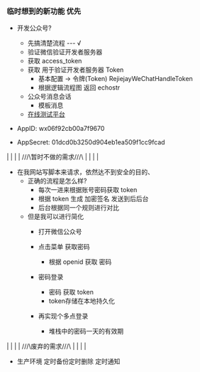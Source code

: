 ### 临时想到的新功能 优先


- 开发公众号?
    - 先搞清楚流程 --- √
    - 验证微信验证开发者服务器
    - 获取 access_token
    - 获取 用于验证开发者服务器 Token
        - 基本配置 -> 令牌(Token) RejiejayWeChatHandleToken
        - 根据逻辑流程图 返回 echostr
    - 公众号消息会话
        - 模板消息
    - [在线测试平台](https://mp.weixin.qq.com/debug/)

- AppID: wx06f92cb00a7f9670
- AppSecret: 01dcd0b3250d904eb1ea509f1cc9fcad


|
|
|
|
///\\暂时不做的需求///\\
|
|
|
|


- 在我网站写脚本来请求，依然达不到安全的目的、
    - 正确的流程是怎么样?
        - 每次一进来根据账号密码获取 token
        - 根据 token 生成 加密签名 发送到后后台
        - 后台根据同一个规则进行对比
    - 但是我可以进行简化
        - 打开微信公众号
        - 点击菜单 获取密码
            - 根据 openid 获取 密码
        - 密码登录
            - 密码 获取 token
            - token存储在本地持久化
            
        - 再实现个多点登录
            - 堆栈中的密码一天的有效期


|
|
|
|
///\\废弃的需求///\\
|
|
|
|

- 生产环境 定时备份定时删除 定时通知

